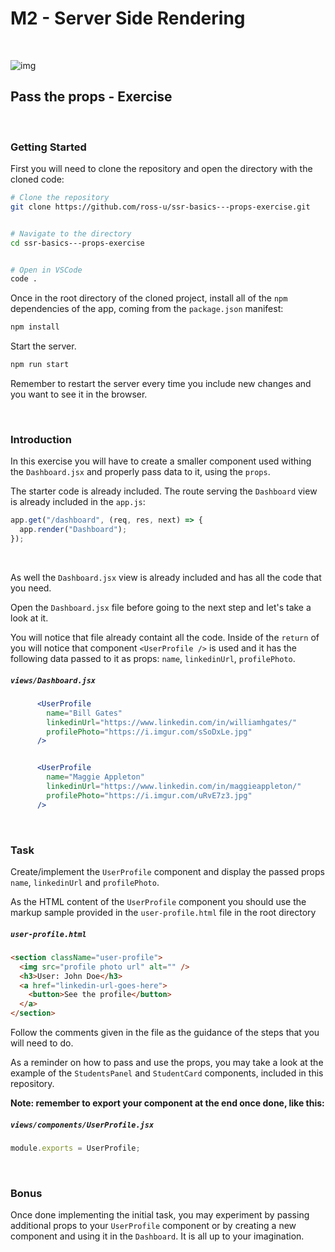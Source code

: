 # M2 - Server Side Rendering

<br>

![img](https://i.imgur.com/4BIstH5.png)

## Pass the props - Exercise

<br>

### Getting Started

First you will need to clone the repository and open the directory with the cloned code:

```bash
# Clone the repository
git clone https://github.com/ross-u/ssr-basics---props-exercise.git


# Navigate to the directory
cd ssr-basics---props-exercise


# Open in VSCode
code .
```

Once in the root directory of the cloned project, install all of the `npm` dependencies of the app, coming from the `package.json` manifest:

```bash
npm install
```

Start the server.

```jsx
npm run start
```

Remember to restart the server every time you include new changes and you want to see it in the browser.

<br>

### Introduction

In this exercise you will have to create a smaller component used withing the `Dashboard.jsx` and properly pass data to it, using the `props`.

The starter code is already included. The route serving the `Dashboard` view is already included in the `app.js`:

```js
app.get("/dashboard", (req, res, next) => {
  app.render("Dashboard");
});
```

<br>

As well the `Dashboard.jsx` view is already included and has all the code that you need.

Open the `Dashboard.jsx` file before going to the next step and let's take a look at it.

You will notice that file already containt all the code. Inside of the `return` of you will notice that component `<UserProfile />` is used and it has the following data passed to it as props: `name`, `linkedinUrl`, `profilePhoto`.

##### `views/Dashboard.jsx`

```jsx
      <UserProfile
        name="Bill Gates"
        linkedinUrl="https://www.linkedin.com/in/williamhgates/"
        profilePhoto="https://i.imgur.com/sSoDxLe.jpg"
      />


      <UserProfile
        name="Maggie Appleton"
        linkedinUrl="https://www.linkedin.com/in/maggieappleton/"
        profilePhoto="https://i.imgur.com/uRvE7z3.jpg"
      />
```

<br>

### Task

Create/implement the `UserProfile` component and display the passed props `name`, `linkedinUrl` and `profilePhoto`.

As the HTML content of the `UserProfile` component you should use the markup sample provided in the `user-profile.html` file in the root directory

##### `user-profile.html`

```html
<section className="user-profile">
  <img src="profile photo url" alt="" />
  <h3>User: John Doe</h3>
  <a href="linkedin-url-goes-here">
    <button>See the profile</button>
  </a>
</section>
```

Follow the comments given in the file as the guidance of the steps that you will need to do.

As a reminder on how to pass and use the props, you may take a look at the example of the `StudentsPanel` and `StudentCard` components, included in this repository.

**Note: remember to export your component at the end once done, like this:**

##### `views/components/UserProfile.jsx`

```jsx
module.exports = UserProfile;
```

<br>

### Bonus

Once done implementing the initial task, you may experiment by passing additional props to your `UserProfile` component or by creating a new component and using it in the `Dashboard`. It is all up to your imagination.
